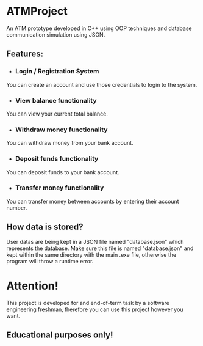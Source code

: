 # ATMProject

An ATM prototype developed in C++ using OOP techniques and database communication simulation using JSON.

## Features:

* ### Login / Registration System

You can create an account and use those credentials to login to the system.

* ### View balance functionality

You can view your current total balance.

* ### Withdraw money functionality

You can withdraw money from your bank account.

* ### Deposit funds functionality

You can deposit funds to your bank account.

* ### Transfer money functionality

You can transfer money between accounts by entering their account number.

## How data is stored?

User datas are being kept in a JSON file named "database.json" which represents the database. Make sure this file is named "database.json" and kept within the same directory with the main .exe file, otherwise the program will throw a runtime error.

# Attention!

This project is developed for and end-of-term task by a software engineering freshman, therefore you can use this project however you want.

## Educational purposes only!
